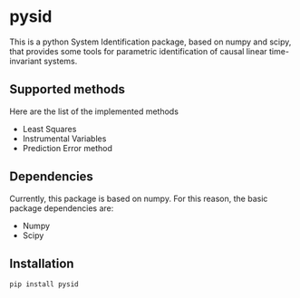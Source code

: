 # pysid

This is a python System Identification package, based on numpy and scipy, that
provides some tools for parametric identification of causal linear time-invariant systems.

## Supported methods

Here are the list of the implemented methods
- Least Squares
- Instrumental Variables
- Prediction Error method

## Dependencies

Currently, this package is based on numpy. For this reason, the basic package dependencies are:

- Numpy
- Scipy

## Installation

```pip install pysid```
